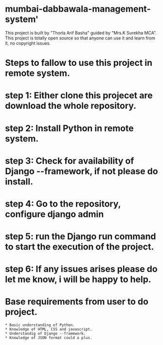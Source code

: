 # mumbai-dabbawala-management-system'
This project is built by "Thorla Arif Basha" guided by "Mrs.K Surekha MCA".
This project is totally open source so that anyone can use it and learn from it, no copyright issues.
# Steps to fallow to use this project in remote system.
# step 1: Either clone this projecet are download the whole repository.
# step 2: Install Python in remote system.
# step 3: Check for availability of Django --framework, if not please do install.
# step 4: Go to the repository, configure django admin
# step 5: run the Django run command to start the execution of the project.
# step 6: If any issues arises please do let me know, i will be happy to help.
 # Base requirements from user to do project.
    * Basic understanding of Python.
    * Knowledge of HTML, CSS and javascript.
    * Understandig of Django --framework.
    * Knowledge of JSON format could a plus.
    
